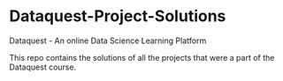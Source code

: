 # Dataquest-Project-Solutions
Dataquest - An online Data Science Learning Platform

This repo contains the solutions of all the projects that were a part of the Dataquest course.
